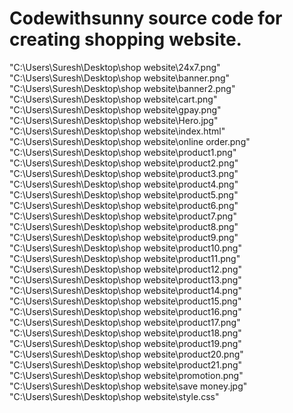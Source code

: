 # Codewithsunny source code for creating shopping website.

"C:\Users\Suresh\Desktop\shop website\24x7.png"
"C:\Users\Suresh\Desktop\shop website\banner.png"
"C:\Users\Suresh\Desktop\shop website\banner2.png"
"C:\Users\Suresh\Desktop\shop website\cart.png"
"C:\Users\Suresh\Desktop\shop website\gpay.png"
"C:\Users\Suresh\Desktop\shop website\Hero.jpg"
"C:\Users\Suresh\Desktop\shop website\index.html"
"C:\Users\Suresh\Desktop\shop website\online order.png"
"C:\Users\Suresh\Desktop\shop website\product1.png"
"C:\Users\Suresh\Desktop\shop website\product2.png"
"C:\Users\Suresh\Desktop\shop website\product3.png"
"C:\Users\Suresh\Desktop\shop website\product4.png"
"C:\Users\Suresh\Desktop\shop website\product5.png"
"C:\Users\Suresh\Desktop\shop website\product6.png"
"C:\Users\Suresh\Desktop\shop website\product7.png"
"C:\Users\Suresh\Desktop\shop website\product8.png"
"C:\Users\Suresh\Desktop\shop website\product9.png"
"C:\Users\Suresh\Desktop\shop website\product10.png"
"C:\Users\Suresh\Desktop\shop website\product11.png"
"C:\Users\Suresh\Desktop\shop website\product12.png"
"C:\Users\Suresh\Desktop\shop website\product13.png"
"C:\Users\Suresh\Desktop\shop website\product14.png"
"C:\Users\Suresh\Desktop\shop website\product15.png"
"C:\Users\Suresh\Desktop\shop website\product16.png"
"C:\Users\Suresh\Desktop\shop website\product17.png"
"C:\Users\Suresh\Desktop\shop website\product18.png"
"C:\Users\Suresh\Desktop\shop website\product19.png"
"C:\Users\Suresh\Desktop\shop website\product20.png"
"C:\Users\Suresh\Desktop\shop website\product21.png"
"C:\Users\Suresh\Desktop\shop website\promotion.png"
"C:\Users\Suresh\Desktop\shop website\save money.jpg"
"C:\Users\Suresh\Desktop\shop website\style.css"
